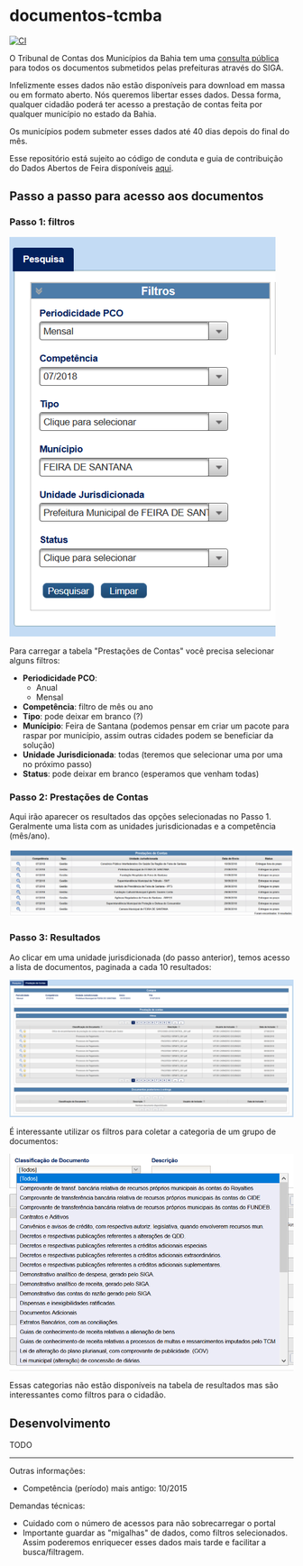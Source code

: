 # documentos-tcmba

[![CI](https://github.com/DadosAbertosDeFeira/documentos-tcmba/actions/workflows/ci.yml/badge.svg)](https://github.com/DadosAbertosDeFeira/documentos-tcmba/actions/workflows/ci.yml)

O Tribunal de Contas dos Municípios da Bahia tem uma
[consulta pública](https://e.tcm.ba.gov.br/epp/ConsultaPublica/listView.seam)
para todos os documentos submetidos pelas prefeituras através do SIGA.

Infelizmente esses dados não estão disponíveis para download em massa
ou em formato aberto. Nós queremos libertar esses dados. Dessa forma,
qualquer cidadão poderá ter acesso a prestação de contas feita por qualquer
município no estado da Bahia.

Os municípios podem submeter esses dados até 40 dias depois do final do mês.

Esse repositório está sujeito ao código de conduta e guia de contribuição
do Dados Abertos de Feira disponíveis [aqui](https://github.com/DadosAbertosDeFeira/guias).

## Passo a passo para acesso aos documentos

### Passo 1: filtros

![](images/filtros.png)

Para carregar a tabela "Prestações de Contas" você precisa selecionar alguns filtros:

* **Periodicidade PCO**:
    - Anual
    - Mensal
* **Competência**: filtro de mês ou ano
* **Tipo**: pode deixar em branco (?)
* **Munícipio**: Feira de Santana (podemos pensar em criar um pacote para raspar por município, assim outras cidades podem se beneficiar da solução)
* **Unidade Jurisdicionada**: todas (teremos que selecionar uma por uma no próximo passo)
* **Status**: pode deixar em branco (esperamos que venham todas)

### Passo 2: Prestações de Contas

Aqui irão aparecer os resultados das opções selecionadas no Passo 1.
Geralmente uma lista com as unidades jurisdicionadas e a competência (mês/ano).

![](images/prestacao-de-contas.png)

### Passo 3: Resultados

Ao clicar em uma unidade jurisdicionada (do passo anterior), temos acesso a lista de
documentos, paginada a cada 10 resultados:

![](images/documentos.png)

É interessante utilizar os filtros para coletar a categoria de um grupo de documentos:

![](images/classificacao-de-documento.png)

Essas categorias não estão disponíveis na tabela de resultados mas são interessantes
como filtros para o cidadão.

## Desenvolvimento

TODO

---

Outras informações:

- Competência (período) mais antigo: 10/2015

Demandas técnicas:

- Cuidado com o número de acessos para não sobrecarregar o portal
- Importante guardar as "migalhas" de dados, como filtros selecionados.
Assim poderemos enriquecer esses dados mais tarde e facilitar a busca/filtragem.
